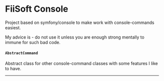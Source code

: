 # FiiSoft Console

Project based on symfony/console to make work with console-commands easiest. 

My advice is - do not use it unless you are enough strong mentally to immune for such bad code. 

#### `AbstractCommand`

Abstract class for other console-command classes with some features I like to have.

---------------------------------
